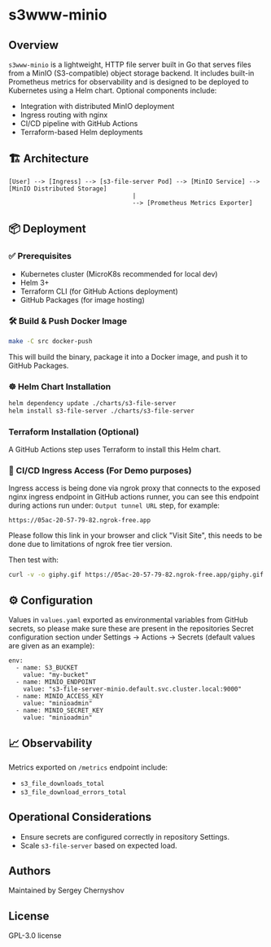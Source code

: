 
# s3www-minio

## Overview

`s3www-minio` is a lightweight, HTTP file server built in Go that serves files from a MinIO (S3-compatible) object storage backend. It includes built-in Prometheus metrics for observability and is designed to be deployed to Kubernetes using a Helm chart. Optional components include:

- Integration with distributed MinIO deployment
- Ingress routing with nginx
- CI/CD pipeline with GitHub Actions
- Terraform-based Helm deployments

## 🏗️ Architecture

```
[User] --> [Ingress] --> [s3-file-server Pod] --> [MinIO Service] --> [MinIO Distributed Storage]
                                  |
                                  --> [Prometheus Metrics Exporter]
```

## 📦 Deployment

### ✅ Prerequisites

- Kubernetes cluster (MicroK8s recommended for local dev)
- Helm 3+
- Terraform CLI (for GitHub Actions deployment)
- GitHub Packages (for image hosting)

### 🛠️ Build & Push Docker Image

```sh
make -C src docker-push
```

This will build the binary, package it into a Docker image, and push it to GitHub Packages.

### ☸️ Helm Chart Installation

```sh
helm dependency update ./charts/s3-file-server
helm install s3-file-server ./charts/s3-file-server
```

### Terraform Installation (Optional)

A GitHub Actions step uses Terraform to install this Helm chart.

### 🔗 CI/CD Ingress Access (For Demo purposes)

Ingress access is being done via ngrok proxy that connects to the exposed nginx ingress endpoint in GitHub actions runner, you can see this endpoint during actions run under:  `Output tunnel URL` step, for example:

```
https://05ac-20-57-79-82.ngrok-free.app
```

Please follow this link in your browser and click "Visit Site", this needs to be done due to limitations of ngrok free tier version.

Then test with:

```sh
curl -v -o giphy.gif https://05ac-20-57-79-82.ngrok-free.app/giphy.gif
```

## ⚙️ Configuration

Values in `values.yaml` exported as environmental variables from GitHub secrets, so please make sure these are present in the repositories Secret configuration section under Settings -> Actions -> Secrets (default values are given as an example):

```
env:
  - name: S3_BUCKET
    value: "my-bucket"
  - name: MINIO_ENDPOINT
    value: "s3-file-server-minio.default.svc.cluster.local:9000"
  - name: MINIO_ACCESS_KEY
    value: "minioadmin"
  - name: MINIO_SECRET_KEY
    value: "minioadmin"
```

## 📈 Observability

Metrics exported on `/metrics` endpoint include:

- `s3_file_downloads_total`
- `s3_file_download_errors_total`

## Operational Considerations

- Ensure secrets are configured correctly in repository Settings.
- Scale `s3-file-server` based on expected load.

## Authors

Maintained by Sergey Chernyshov

## License

GPL-3.0 license
